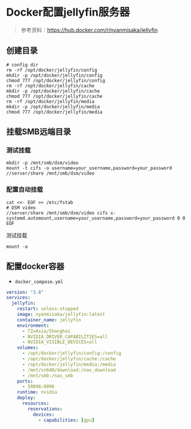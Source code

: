 # Docker配置jellyfin服务器

> 参考资料：<https://hub.docker.com/r/nyanmisaka/jellyfin>

## 创建目录

```shell
# config dir
rm -rf /opt/docker/jellyfin/config
mkdir -p /opt/docker/jellyfin/config
chmod 777 /opt/docker/jellyfin/config
rm -rf /opt/docker/jellyfin/cache
mkdir -p /opt/docker/jellyfin/cache
chmod 777 /opt/docker/jellyfin/cache
rm -rf /opt/docker/jellyfin/media
mkdir -p /opt/docker/jellyfin/media
chmod 777 /opt/docker/jellyfin/media
```

## 挂载SMB远端目录

### 测试挂载

```shell
mkdir -p /mnt/smb/dsm/video
mount -t cifs -o username=your_username,password=your_password //server/share /mnt/smb/dsm/video
```

### 配置自动挂载

```shell
cat <<- EOF >> /etc/fstab
# DSM video
//server/share /mnt/smb/dsm/video cifs x-systemd.automount,username=your_username,password=your_password 0 0
EOF
```

测试挂载

```shell
mount -a
```

## 配置docker容器

+ `docker_compose.yml`

```yaml
version: "3.8"
services:
  jellyfin:
    restart: unless-stopped
    image: nyanmisaka/jellyfin:latest
    container_name: jellyfin
    environment:
      - TZ=Asia/Shanghai
      - NVIDIA_DRIVER_CAPABILITIES=all
      - NVIDIA_VISIBLE_DEVICES=all
    volumes:
      - /opt/docker/jellyfin/config:/config
      - /opt/docker/jellyfin/cache:/cache
      - /opt/docker/jellyfin/media:/media
      - /mnt/sn640/download:/nas_download
      - /mnt/smb:/nas_smb
    ports:
      - 58096:8096
    runtime: nvidia
    deploy:
      resources:
        reservations:
          devices:
            - capabilities: [gpu]
```
